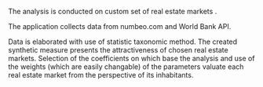 The analysis is conducted on custom set of real estate markets .

The application collects data from numbeo.com and World Bank API.

Data is elaborated with use of statistic taxonomic method.
The created synthetic measure presents the attractiveness of chosen real estate markets.
Selection of the coefficients on which base the analysis and use of the weights (which are easily changable) of the parameters valuate each real estate market from the perspective of its inhabitants.
